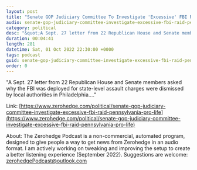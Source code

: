 ```yaml
---
layout: post
title: "Senate GOP Judiciary Committee To Investigate 'Excessive' FBI Raid Of Pennsylvania Pro-Life Activist's Home"
audio: senate-gop-judiciary-committee-investigate-excessive-fbi-raid-pennsylvania-pro-life-0
category: political
desc: "&quot;A Sept. 27 letter from 22 Republican House and Senate members asked why the FBI was deployed for state-level assault charges were dismissed by local authorities in Philadelphia....&quot;"
duration: 00:04:41
length: 281
datetime: Sat, 01 Oct 2022 22:30:00 +0000
tags: podcast
guid: senate-gop-judiciary-committee-investigate-excessive-fbi-raid-pennsylvania-pro-life-0
order: 0
---
```

&quot;A Sept. 27 letter from 22 Republican House and Senate members asked why the FBI was deployed for state-level assault charges were dismissed by local authorities in Philadelphia....&quot;

Link: [https://www.zerohedge.com/political/senate-gop-judiciary-committee-investigate-excessive-fbi-raid-pennsylvania-pro-life](https://www.zerohedge.com/political/senate-gop-judiciary-committee-investigate-excessive-fbi-raid-pennsylvania-pro-life)

About: The Zerohedge Podcast is a non-commercial, automated program, designed to give people a way to get news from Zerohedge in an audio format.  I am actively working on tweaking and improving the setup to create a better listening experience (September 2022).  Suggestions are welcome: [zerohedgePodcast@outlook.com](mailto:zerohedgePodcast@outlook.com)